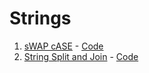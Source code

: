 # Strings

1. [sWAP cASE](https://www.hackerrank.com/challenges/swap-case) - [Code](swap_case.py)
2. [String Split and Join](https://www.hackerrank.com/challenges/python-string-split-and-join) - [Code](split_and_join.py)